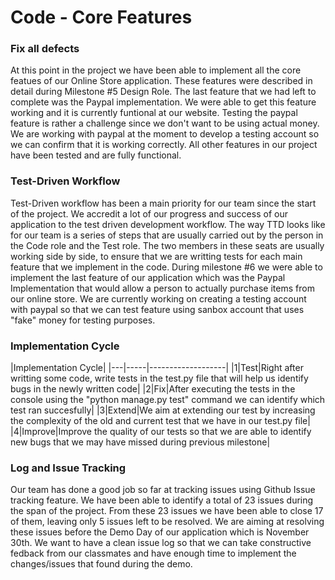 # Code - Core Features

### Fix all defects

At this point in the project we have been able to implement all the core featues of our Online Store application. These features were described in detail during Milestone #5 Design Role. The last feature that we had left to complete was the Paypal implementation. We were able to get this feature working and it is currently funtional at our website. Testing the paypal feature is rather a challenge since we don't want to be using actual money. We are working with paypal at the moment to develop a testing account so we can confirm that it is working correctly. All other features in our project have been tested and are fully functional. 

### Test-Driven Workflow

Test-Driven workflow has been a main priority for our team since the start of the project. We accredit a lot of our progress and success of our application to the test driven development workflow. The way TTD looks like for our team is a series of steps that are usually carried out by the person in the Code role and the Test role. The two members in these seats are usually working side by side, to ensure that we are writting tests for each main feature that we implement in the code. During milestone #6 we were able to implement the last feature of our application which was the Paypal Implementation that would allow a person to actually purchase items from our online store. We are currently working on creating a testing account with paypal so that we can test feature using sanbox account that uses "fake" money for testing purposes. 

### Implementation Cycle 

|Implementation Cycle|
|---|-----|-------------------|
|1|Test|Right after writting some code, write tests in the test.py file that will help us identify bugs in the newly written code|
|2|Fix|After executing the tests in the console using the "python manage.py test" command we can identify which test ran succesfully|
|3|Extend|We aim at extending our test by increasing the complexity of the old and current test that we have in our test.py file|
|4|Improve|Improve the quality of our tests so that we are able to identify new bugs that we may have missed during previous milestone|

### Log and Issue Tracking

Our team has done a good job so far at tracking issues using Github Issue tracking feature. We have been able to identify a total of 23 issues during the span of the project. From these 23 issues we have been able to close 17 of them, leaving only 5 issues left to be resolved. We are aiming at resolving these issues before the Demo Day of our application which is November 30th. We want to have a clean issue log so that we can take constructive fedback from our classmates and have enough time to implement the changes/issues that found during the demo. 
